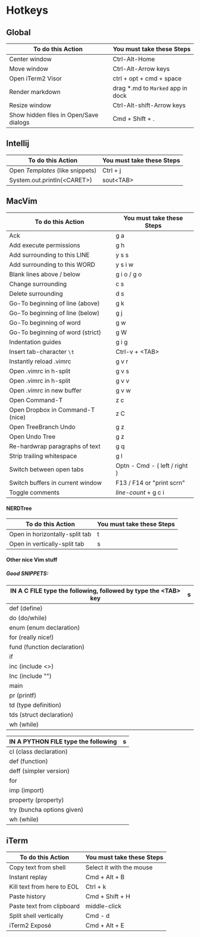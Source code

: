 Hotkeys
======

## Global

To do this Action                       | You must take these Steps
----------------------------------------|-----------------------------------
Center window                           | Ctrl-Alt-Home
Move window                             | Ctrl-Alt-Arrow keys
Open iTerm2 Visor                       | ctrl + opt + cmd + space
Render markdown                         | drag *.md to `Marked` app in dock
Resize window                           | Ctrl-Alt-shift-Arrow keys
Show hidden files in Open/Save dialogs  | Cmd + Shift + .



## Intellij

To do this Action                   | You must take these Steps
------------------------------------|--------------------------
Open *Templates* (like snippets)    | Ctrl + j
System.out.println(\<CARET\>)       | sout\<TAB\>



## MacVim
To do this Action               | You must take these Steps
--------------------------------|--------------------------
Ack                             | g a
Add execute permissions         | g h
Add surrounding to this LINE    | y s s
Add surrounding to this WORD    | y s i w
Blank lines above / below       | g i o / g o
Change surrounding              | c s
Delete surrounding              | d s
Go-To beginning of line (above) | g k
Go-To beginning of line (below) | g j
Go-To beginning of word         | g w
Go-To beginning of word (strict)| g W
Indentation guides              | g i g
Insert tab-character `\t`       | Ctrl-v + \<TAB\>
Instantly reload .vimrc         | g v r
Open .vimrc in h-split          | g v s
Open .vimrc in h-split          | g v v
Open .vimrc in new buffer       | g v w
Open Command-T                  | z c
Open Dropbox in Command-T (nice)| z C
Open TreeBranch Undo            | g z
Open Undo Tree                  | g z
Re-hardwrap paragraphs of text  | g q
Strip trailing whitespace       | g l
Switch between open tabs        | Optn - Cmd - ( left / right )
Switch buffers in current window| F13 / F14 or "print scrn"
Toggle comments                 | *line-count* + g c i


#### NERDTree
To do this Action               | You must take these Steps
--------------------------------|--------------------------
Open in horizontally-split tab  | t
Open in vertically-split tab    | s


#### Other nice Vim stuff

##### Good SNIPPETS:
IN A C FILE type the following, followed by type the \<TAB\> key | s
----------------------------|--
def (define)                |
do (do/while)               |
enum (enum declaration)     |
for (really nice!)          |
fund (function declaration) |
if                          |
inc (include <>)            |
Inc (include "")            |
main                        |
pr (printf)                 |
td (type definition)        |
tds (struct declaration)    |
wh (while)                  |

IN A PYTHON FILE type the following | s
------------------------------------|--
cl (class declaration)              |
def (function)                      |
deff (simpler version)              |
for                                 |
imp (import)                        |
property (property)                 |
try (buncha options given)          |
wh (while)                          |


## iTerm
To do this Action               | You must take these Steps
--------------------------------|--------------------------
Copy text from shell            | Select it with the mouse
Instant replay                  | Cmd + Alt + B
Kill text from here to EOL      | Ctrl + k
Paste history                   | Cmd + Shift + H
Paste text from clipboard       | middle-click
Split shell vertically          | Cmd - d
iTerm2 Exposé                   | Cmd + Alt + E

